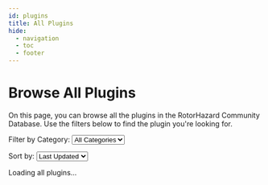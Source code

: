 ```yaml
---
id: plugins
title: All Plugins
hide:
  - navigation
  - toc
  - footer
---
```


# Browse All Plugins

On this page, you can browse all the plugins in the RotorHazard Community Database. Use the filters below to find the plugin you're looking for.

<div id="filter-container">
  <label for="category">Filter by Category:</label>
  <select id="category">
    <option value="">All Categories</option>
  </select>

  <label for="sort">Sort by:</label>
  <select id="sort">
    <option value="latest">Last Updated</option>
    <option value="name">Name (A-Z)</option>
    <option value="stars">Star Count</option>
  </select>
</div>

<div id="plugin-container">
  <p>Loading all plugins...</p>
</div>

<!-- Load scripts -->
<link rel="stylesheet" href="../assets/css/styles.css">
<script src="../assets/js/plugins.js" defer></script>
